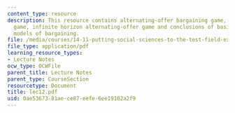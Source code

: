 ```yaml
---
content_type: resource
description: This resource contains alternating-offer bargaining game, 3-Period truncated
  game, infinite horizon alternating-offer game and conclusions of basic economic
  models of bargaining.
file: /media/courses/14-11-putting-social-sciences-to-the-test-field-experiments-in-economics-spring-2006/0ae5367381aece87eefe6ee19102a2f9_lec12.pdf
file_type: application/pdf
learning_resource_types:
- Lecture Notes
ocw_type: OCWFile
parent_title: Lecture Notes
parent_type: CourseSection
resourcetype: Document
title: lec12.pdf
uid: 0ae53673-81ae-ce87-eefe-6ee19102a2f9
---
```

